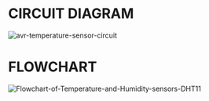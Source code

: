 # CIRCUIT DIAGRAM
![avr-temperature-sensor-circuit](https://user-images.githubusercontent.com/94214304/143832578-9a7b2eda-b76a-4713-af04-c1ac298a800b.png)
# **FLOWCHART**

![Flowchart-of-Temperature-and-Humidity-sensors-DHT11](https://user-images.githubusercontent.com/94214304/143832320-8cb84686-c097-4389-b3f0-27af443813b3.png)
